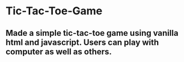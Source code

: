# Tic-Tac-Toe-Game
## Made a simple tic-tac-toe game using vanilla html and javascript. Users can play with computer as well as others.
